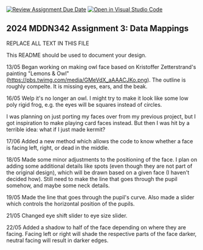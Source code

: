 [![Review Assignment Due Date](https://classroom.github.com/assets/deadline-readme-button-24ddc0f5d75046c5622901739e7c5dd533143b0c8e959d652212380cedb1ea36.svg)](https://classroom.github.com/a/HpplOQZx)
[![Open in Visual Studio Code](https://classroom.github.com/assets/open-in-vscode-718a45dd9cf7e7f842a935f5ebbe5719a5e09af4491e668f4dbf3b35d5cca122.svg)](https://classroom.github.com/online_ide?assignment_repo_id=14993376&assignment_repo_type=AssignmentRepo)
## 2024 MDDN342 Assignment 3: Data Mappings

REPLACE ALL TEXT IN THIS FILE

This README should be used to document your design.

13/05
Began working on making owl face based on Kristoffer Zetterstrand's painting "Lemons & Owl" (https://pbs.twimg.com/media/GMeVdX_aAAACJKo.png). The outline is roughly compelte. It is missing eyes, ears, and the beak.

16/05
Welp it's no longer an owl. I might try to make it look like some low poly rigid frog, e.g. the eyes will be squares instead of circles.

I was planning on just porting my faces over from my previous project, but I got inspiration to make playing card faces instead. But then I was hit by a terrible idea: what if I just made kermit?

17/06
Added a new method which allows the code to know whether a face is facing left, right, or dead in the middle.

18/05
Made some minor adjustments to the positioning of the face. I plan on adding some additional details like spots (even though they are not part of the original design), which will be drawn based on a given face (I haven't decided how). Still need to make the line that goes through the pupil somehow, and maybe some neck details.

19/05
Made the line that goes through the pupil's curve. Also made a slider which controls the horizontal position of the pupils.

21/05
Changed eye shift slider to eye size slider.

22/05
Added a shadow to half of the face depending on where they are facing. Facing left or right will shade the respective parts of the face darker, neutral facing will result in darker edges.